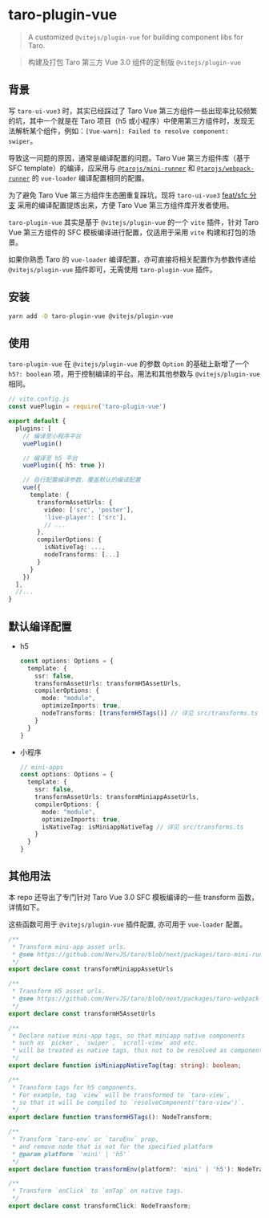 # taro-plugin-vue
> A customized `@vitejs/plugin-vue` for building component libs for Taro.

> 构建及打包 Taro 第三方 Vue 3.0 组件的定制版 `@vitejs/plugin-vue`

## 背景
写 `taro-ui-vue3` 时，其实已经踩过了 Taro Vue 第三方组件一些出现率比较频繁的坑，其中一个就是在 Taro 项目（h5 或小程序）中使用第三方组件时，发现无法解析某个组件，例如：`[Vue-warn]: Failed to resolve component: swiper`。

导致这一问题的原因，通常是编译配置的问题。Taro Vue 第三方组件库（基于 SFC template）的编译，应采用与 [`@tarojs/mini-runner`](https://github.com/NervJS/taro/blob/next/packages/taro-mini-runner/src/webpack/vue3.ts#L41-L65) 和 [`@tarojs/webpack-runner`](https://github.com/NervJS/taro/blob/next/packages/taro-webpack-runner/src/config/vue3.ts#L48-L76) 的 `vue-loader` 编译配置相同的配置。

为了避免 Taro Vue 第三方组件生态圈重复踩坑，现将 `taro-ui-vue3` [feat/sfc 分支](https://github.com/b2nil/taro-ui-vue3/tree/feat/sfc/build) 采用的编译配置提炼出来，方便 Taro Vue 第三方组件库开发者使用。

`taro-plugin-vue` 其实是基于 `@vitejs/plugin-vue` 的一个 `vite` 插件，针对 Taro Vue 第三方组件的 SFC 模板编译进行配置，仅适用于采用 `vite` 构建和打包的场景。

如果你熟悉 Taro 的 `vue-loader` 编译配置，亦可直接将相关配置作为参数传递给 `@vitejs/plugin-vue` 插件即可，无需使用 `taro-plugin-vue` 插件。

## 安装
```bash
yarn add -D taro-plugin-vue @vitejs/plugin-vue
```

## 使用
`taro-plugin-vue` 在 `@vitejs/plugin-vue` 的参数 `Option` 的基础上新增了一个 `h5?: boolean` 项，用于控制编译的平台。用法和其他参数与 `@vitejs/plugin-vue` 相同。

```ts
// vite.config.js
const vuePlugin = require('taro-plugin-vue')

export default {
  plugins: [
    // 编译至小程序平台
    vuePlugin() 

    // 编译至 h5 平台
    vuePlugin({ h5: true }) 

    // 自行配置编译参数，覆盖默认的编译配置
    vue({
      template: {
        transformAssetUrls: {
          video: ['src', 'poster'],
          'live-player': ['src'],
          // ...
        },
        compilerOptions: {
          isNativeTag: ...,
          nodeTransforms: [...]
        }
      }
    })
  ],
  //...
}

```

## 默认编译配置
- h5
  ```ts
  const options: Options = {
    template: {
      ssr: false,
      transformAssetUrls: transformH5AssetUrls,
      compilerOptions: {
        mode: "module",
        optimizeImports: true,
        nodeTransforms: [transformH5Tags()] // 详见 src/transforms.ts
      }
    }
  }
  ```

- 小程序
  ```ts
  // mini-apps
  const options: Options = {
    template: {
      ssr: false,
      transformAssetUrls: transformMiniappAssetUrls,
      compilerOptions: {
        mode: "module",
        optimizeImports: true,
        isNativeTag: isMiniappNativeTag // 详见 src/transforms.ts
      }
    }
  }
  ```

## 其他用法
本 repo 还导出了专门针对 Taro Vue 3.0 SFC 模板编译的一些 transform 函数，详情如下。

这些函数可用于 `@vitejs/plugin-vue` 插件配置, 亦可用于 `vue-loader` 配置。

```ts
/**
 * Transform mini-app asset urls.
 * @see https://github.com/NervJS/taro/blob/next/packages/taro-mini-runner/src/webpack/vue3.ts#L43-L50
 */
export declare const transformMiniappAssetUrls

/**
 * Transform H5 asset urls.
 * @see https://github.com/NervJS/taro/blob/next/packages/taro-webpack-runner/src/config/vue3.ts#L49-L62
 */
export declare const transformH5AssetUrls

/**
 * Declare native mini-app tags, so that miniapp native components
 * such as `picker`, `swiper`, `scroll-view` and etc.
 * will be treated as native tags, thus not to be resolved as components.
 */
export declare function isMiniappNativeTag(tag: string): boolean;

/**
 * Transform tags for h5 components.
 * For example, tag `view` will be transformed to `taro-view`,
 * so that it will be compiled to `resolveComponent('taro-view')`.
 */
export declare function transformH5Tags(): NodeTransform;

/**
 * Transform `taro-env` or `taroEnv` prop,
 * and remove node that is not for the specified platform
 * @param platform `'mini' | 'h5'`
 */
export declare function transformEnv(platform?: 'mini' | 'h5'): NodeTransform;

/**
 * Transform `onClick` to `onTap` on native tags.
 */
export declare const transformClick: NodeTransform;
```